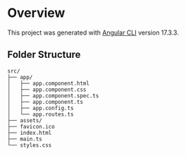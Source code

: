 # Overview

This project was generated with [Angular CLI](https://github.com/angular/angular-cli) version 17.3.3.

## Folder Structure

```
src/
├── app/
│   ├── app.component.html
│   ├── app.component.css
│   ├── app.component.spec.ts
│   ├── app.component.ts
│   ├── app.config.ts
│   └── app.routes.ts
├── assets/
├── favicon.ico
├── index.html
├── main.ts
└── styles.css
```
